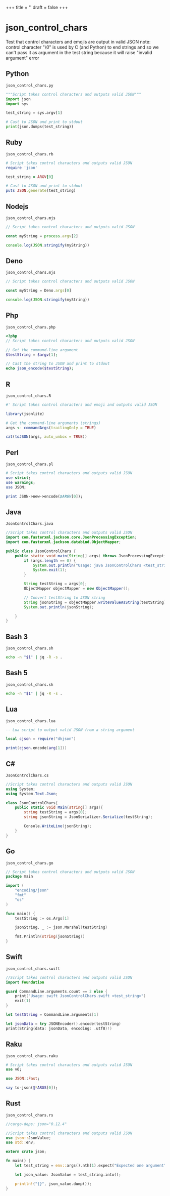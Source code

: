 +++
title = ''
draft = false
+++

# json_control_chars

Test that control characters and emojis are output in valid JSON
note: control character "\0" is used by C (and Python) to end strings and so we can't
pass it as argument in the test string because it will raise "invalid argument" error


## Python

`json_control_chars.py`

```python
"""Script takes control characters and outputs valid JSON"""
import json
import sys

test_string = sys.argv[1]

# Cast to JSON and print to stdout
print(json.dumps(test_string))
```

## Ruby

`json_control_chars.rb`

```ruby
# Script takes control characters and outputs valid JSON
require 'json'

test_string = ARGV[0]

# Cast to JSON and print to stdout
puts JSON.generate(test_string)
```

## Nodejs

`json_control_chars.mjs`

```javascript
// Script takes control characters and outputs valid JSON

const myString = process.argv[2]

console.log(JSON.stringify(myString))
```

## Deno

`json_control_chars.mjs`

```javascript
// Script takes control characters and outputs valid JSON

const myString = Deno.args[0]

console.log(JSON.stringify(myString))
```

## Php

`json_control_chars.php`

```php
<?php
// Script takes control characters and outputs valid JSON

// Get the command-line argument
$testString = $argv[1];

// Cast the string to JSON and print to stdout
echo json_encode($testString);
```

## R

`json_control_chars.R`

```r
#' Script takes control characters and emoji and outputs valid JSON

library(jsonlite)

# Get the command-line arguments (strings)
args <- commandArgs(trailingOnly = TRUE)

cat(toJSON(args, auto_unbox = TRUE))
```

## Perl

`json_control_chars.pl`

```perl
# Script takes control characters and outputs valid JSON
use strict;
use warnings;
use JSON;

print JSON->new->encode($ARGV[0]);
```

## Java

`JsonControlChars.java`

```java
//Script takes control characters and outputs valid JSON
import com.fasterxml.jackson.core.JsonProcessingException;
import com.fasterxml.jackson.databind.ObjectMapper;

public class JsonControlChars {
    public static void main(String[] args) throws JsonProcessingException{
        if (args.length == 0) {
            System.out.println("Usage: java JsonControlChars <test_string>");
            System.exit(1);
        }

        String testString = args[0];
        ObjectMapper objectMapper = new ObjectMapper();

        // Convert testString to JSON string
        String jsonString = objectMapper.writeValueAsString(testString);
        System.out.println(jsonString);

    }
}
```

## Bash 3

`json_control_chars.sh`

```bash
echo -n "$1" | jq -R -s .
```

## Bash 5

`json_control_chars.sh`

```bash
echo -n "$1" | jq -R -s .
```

## Lua

`json_control_chars.lua`

```lua
-- Lua script to output valid JSON from a string argument

local cjson = require("dkjson")

print(cjson.encode(arg[1]))
```

## C#

`JsonControlChars.cs`

```csharp
//Script takes control characters and outputs valid JSON
using System;
using System.Text.Json;

class JsonControlChars{
    public static void Main(string[] args){
        string testString = args[0];
        string jsonString = JsonSerializer.Serialize(testString);

        Console.WriteLine(jsonString);
    }
}
```

## Go

`json_control_chars.go`

```go
// Script takes control characters and outputs valid JSON
package main

import (
	"encoding/json"
	"fmt"
	"os"
)

func main() {
	testString := os.Args[1]

	jsonString, _ := json.Marshal(testString)

	fmt.Println(string(jsonString))
}
```

## Swift

`json_control_chars.swift`

```swift
//Script takes control characters and outputs valid JSON
import Foundation

guard CommandLine.arguments.count == 2 else {
    print("Usage: swift JsonControlChars.swift <test_string>")
    exit(1)
}

let testString = CommandLine.arguments[1]

let jsonData = try JSONEncoder().encode(testString)
print(String(data: jsonData, encoding: .utf8)!)
```

## Raku

`json_control_chars.raku`

```raku
# Script takes control characters and outputs valid JSON
use v6;

use JSON::Fast;

say to-json(@*ARGS[0]);
```

## Rust

`json_control_chars.rs`

```rust
//cargo-deps: json="0.12.4"

//Script takes control characters and outputs valid JSON
use json::JsonValue;
use std::env;

extern crate json;

fn main() {
    let test_string = env::args().nth(1).expect("Expected one argument");

    let json_value: JsonValue = test_string.into();

    println!("{}", json_value.dump());
}
```

